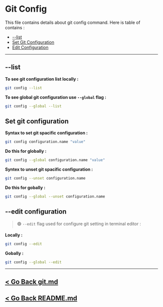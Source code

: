 Git Config
===========

This file contains details about git config command. Here is table of contains : 

- [--list](#list)
- [Set Git Configuration](#set-git-configuration)
- [Edit Configuration](#edit-configuration)

<hr />

## --list

**To see git configuration list locally :**

```bash
git config --list
```

**To see global git configuration use `--global` flag :**

```bash
git config --global --list
```

## Set git configuration

**Syntax to set git spacific configuration :**

```bash
git config configuration.name "value"
```

**Do this for globally :**
```bash
git config --global configuration.name "value"
```

**Syntex to unset git spacific configuration :**
```bash
git config --unset configuration.name
```

**Do this for gobally :**
```bash 
git config --global --unset configuration.name
```

## --edit configuration

> 🟢 `--edit` flag used for configure git setting in terminal editor :

**Locally :**
```bash
git config --edit
```

**Gobally :**
```bash
git config --global --edit
```


<hr />

## [< Go Back git.md](./git.md)

## [< Go Back README.md](./../README.md)